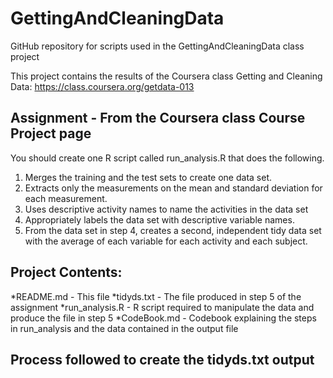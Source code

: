 # GettingAndCleaningData
GitHub repository for scripts used in the GettingAndCleaningData class project

This project contains the results of the Coursera class
Getting and Cleaning Data: https://class.coursera.org/getdata-013

## Assignment - From the Coursera class Course Project page
You should create one R script called run_analysis.R that does the following. 
1. Merges the training and the test sets to create one data set.
2. Extracts only the measurements on the mean and standard deviation for each measurement. 
3. Uses descriptive activity names to name the activities in the data set
4. Appropriately labels the data set with descriptive variable names. 
5. From the data set in step 4, creates a second, independent tidy data set with the average of each variable for each activity and each subject.

## Project Contents:
*README.md - This file
*tidyds.txt - The file produced in step 5 of the assignment
*run_analysis.R - R script required to manipulate the data and produce the file in step 5
*CodeBook.md - Codebook explaining the steps in run_analysis and the data contained in the output file

## Process followed to create the tidyds.txt output
